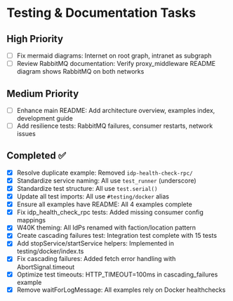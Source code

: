 # Testing & Documentation Tasks

## High Priority

- [ ] Fix mermaid diagrams: Internet on root graph, intranet as subgraph
- [ ] Review RabbitMQ documentation: Verify proxy_middleware README diagram shows RabbitMQ on both networks

## Medium Priority

- [ ] Enhance main README: Add architecture overview, examples index, development guide
- [ ] Add resilience tests: RabbitMQ failures, consumer restarts, network issues

## Completed ✅

- [x] Resolve duplicate example: Removed `idp-health-check-rpc/`
- [x] Standardize service naming: All use `test_runner` (underscore)
- [x] Standardize test structure: All use `test.serial()`
- [x] Update all test imports: All use `#testing/docker` alias
- [x] Ensure all examples have README: All 4 examples complete
- [x] Fix idp_health_check_rpc tests: Added missing consumer config mappings
- [x] W40K theming: All IdPs renamed with faction/location pattern
- [x] Create cascading failures test: Integration test complete with 15 tests
- [x] Add stopService/startService helpers: Implemented in testing/docker/index.ts
- [x] Fix cascading failures: Added fetch error handling with AbortSignal.timeout
- [x] Optimize test timeouts: HTTP_TIMEOUT=100ms in cascading_failures example
- [x] Remove waitForLogMessage: All examples rely on Docker healthchecks
